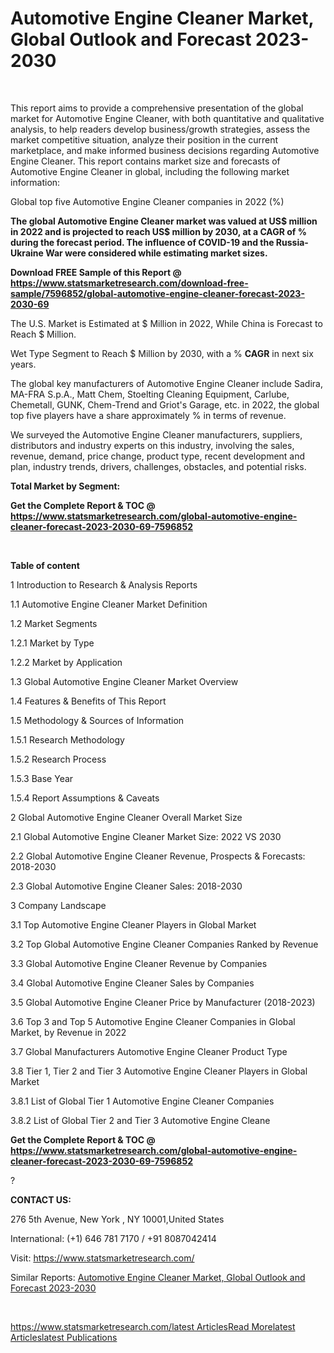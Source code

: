 <h1>Automotive Engine Cleaner Market, Global Outlook and Forecast 2023-2030</h1><br/><p>This report aims to provide a comprehensive presentation of the global market for Automotive Engine Cleaner, with both quantitative and qualitative analysis, to help readers develop business/growth strategies, assess the market competitive situation, analyze their position in the current marketplace, and make informed business decisions regarding Automotive Engine Cleaner. This report contains market size and forecasts of Automotive Engine Cleaner in global, including the following market information:</p>
 
 
 
 <p>Global top five Automotive Engine Cleaner companies in 2022 (%)</p>
 
 
 
 <p><strong>The global Automotive Engine Cleaner market was valued at US$ million in 2022 and is projected to reach US$ million by 2030, at a <strong>CAGR</strong> of % during the forecast period. The influence of COVID-19 and the Russia-Ukraine War were considered while estimating market sizes.</strong></p>
 
 
 
 <p><strong>Download FREE Sample of this Report @ <a href="https://www.statsmarketresearch.com/download-free-sample/7596852/global-automotive-engine-cleaner-forecast-2023-2030-69">https://www.statsmarketresearch.com/download-free-sample/7596852/global-automotive-engine-cleaner-forecast-2023-2030-69</a></strong></p>
 
 
 
 <p>The U.S. Market is Estimated at $ Million in 2022, While China is Forecast to Reach $ Million.</p>
 
 
 
 <p>Wet Type Segment to Reach $ Million by 2030, with a % <strong>CAGR</strong> in next six years.</p>
 
 
 
 <p>The global key manufacturers of Automotive Engine Cleaner include Sadira, MA-FRA S.p.A., Matt Chem, Stoelting Cleaning Equipment, Carlube, Chemetall, GUNK, Chem-Trend and Griot&#39;s Garage, etc. in 2022, the global top five players have a share approximately % in terms of revenue.</p>
 
 
 
 <p>We surveyed the Automotive Engine Cleaner manufacturers, suppliers, distributors and industry experts on this industry, involving the sales, revenue, demand, price change, product type, recent development and plan, industry trends, drivers, challenges, obstacles, and potential risks.</p>
 
 
 
 <p><strong>Total Market by Segment:</strong></p>
 
 
 
 <div><b>Get the Complete Report & TOC @ <a href="https://www.statsmarketresearch.com/global-automotive-engine-cleaner-forecast-2023-2030-69-7596852">https://www.statsmarketresearch.com/global-automotive-engine-cleaner-forecast-2023-2030-69-7596852</a></b></div>
 
 
 
 <p><br />
 
 <b>Table of content</b></p>
 
 
 
 <p>1 Introduction to Research & Analysis Reports<br />
 
 1.1 Automotive Engine Cleaner Market Definition<br />
 
 1.2 Market Segments<br />
 
 1.2.1 Market by Type<br />
 
 1.2.2 Market by Application<br />
 
 1.3 Global Automotive Engine Cleaner Market Overview<br />
 
 1.4 Features & Benefits of This Report<br />
 
 1.5 Methodology & Sources of Information<br />
 
 1.5.1 Research Methodology<br />
 
 1.5.2 Research Process<br />
 
 1.5.3 Base Year<br />
 
 1.5.4 Report Assumptions & Caveats<br />
 
 2 Global Automotive Engine Cleaner Overall Market Size<br />
 
 2.1 Global Automotive Engine Cleaner Market Size: 2022 VS 2030<br />
 
 2.2 Global Automotive Engine Cleaner Revenue, Prospects & Forecasts: 2018-2030<br />
 
 2.3 Global Automotive Engine Cleaner Sales: 2018-2030<br />
 
 3 Company Landscape<br />
 
 3.1 Top Automotive Engine Cleaner Players in Global Market<br />
 
 3.2 Top Global Automotive Engine Cleaner Companies Ranked by Revenue<br />
 
 3.3 Global Automotive Engine Cleaner Revenue by Companies<br />
 
 3.4 Global Automotive Engine Cleaner Sales by Companies<br />
 
 3.5 Global Automotive Engine Cleaner Price by Manufacturer (2018-2023)<br />
 
 3.6 Top 3 and Top 5 Automotive Engine Cleaner Companies in Global Market, by Revenue in 2022<br />
 
 3.7 Global Manufacturers Automotive Engine Cleaner Product Type<br />
 
 3.8 Tier 1, Tier 2 and Tier 3 Automotive Engine Cleaner Players in Global Market<br />
 
 3.8.1 List of Global Tier 1 Automotive Engine Cleaner Companies<br />
 
 3.8.2 List of Global Tier 2 and Tier 3 Automotive Engine Cleane</p>
 
 
 
 <div><b>Get the Complete Report & TOC @ <a href="https://www.statsmarketresearch.com/global-automotive-engine-cleaner-forecast-2023-2030-69-7596852">https://www.statsmarketresearch.com/global-automotive-engine-cleaner-forecast-2023-2030-69-7596852</a></b></div>
 
 
 
 <p>? </p>
 
 
 
 <p><b>CONTACT US:</b><br />
 
 276 5th Avenue, New York , NY 10001,United States<br />
 
 International: (+1) 646 781 7170 / +91 8087042414<br />
 
 Visit: <a href="https://www.statsmarketresearch.com/">https://www.statsmarketresearch.com/</a><br />
 
 Similar Reports: <a href="https://www.statsmarketresearch.com/global-automotive-engine-cleaner-forecast-2023-2030-69-7596852">Automotive Engine Cleaner Market, Global Outlook and Forecast 2023-2030</a><br />
 
 <br />
 
 <a href="https://gyeongbokgung.com">https://www.statsmarketresearch.com/</a><a href="https://hallyeomaritime.com">latest Articles</a><a href="https://jingwansa.com">Read More</a><a href="https://nguoiviet.jp/">latest Articles</a><a href="https://www.intelmarketresearch.com/">latest Publications</a></p>